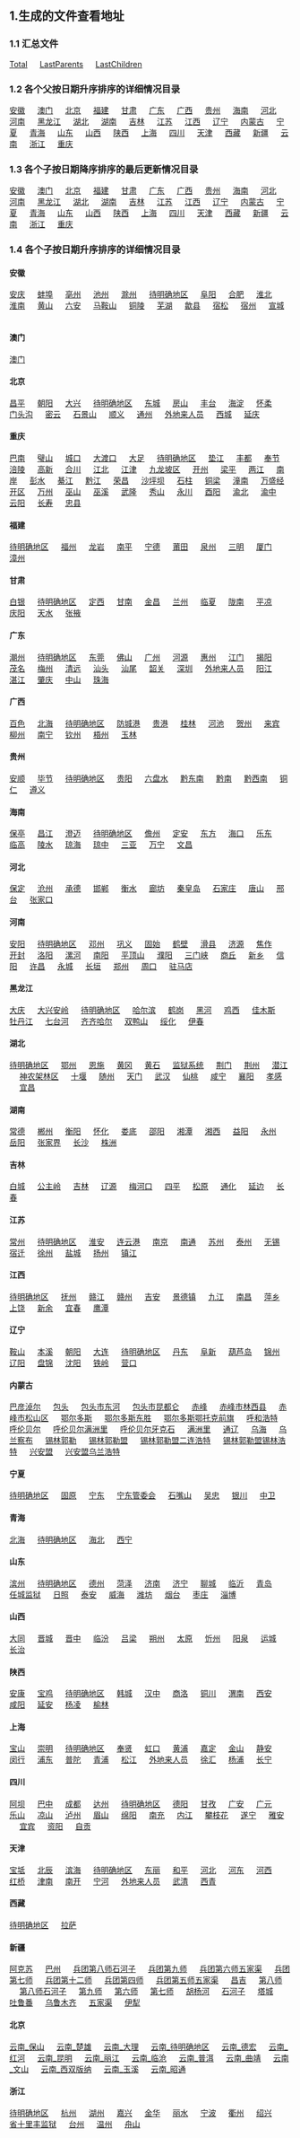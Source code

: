 
## 1.生成的文件查看地址

### 1.1 汇总文件


[Total](data/Total.json) &emsp;
[LastParents](data/LastParents.json) &emsp;
[LastChildren](data/LastChildren.json) &emsp;


### 1.2 各个父按日期升序排序的详细情况目录


[安徽](data/ParentDetail/安徽.json) &emsp;
[澳门](data/ParentDetail/澳门.json) &emsp;
[北京](data/ParentDetail/北京.json) &emsp;
[福建](data/ParentDetail/福建.json) &emsp;
[甘肃](data/ParentDetail/甘肃.json) &emsp;
[广东](data/ParentDetail/广东.json) &emsp;
[广西](data/ParentDetail/广西.json) &emsp;
[贵州](data/ParentDetail/贵州.json) &emsp;
[海南](data/ParentDetail/海南.json) &emsp;
[河北](data/ParentDetail/河北.json) &emsp;
[河南](data/ParentDetail/河南.json) &emsp;
[黑龙江](data/ParentDetail/黑龙江.json) &emsp;
[湖北](data/ParentDetail/湖北.json) &emsp;
[湖南](data/ParentDetail/湖南.json) &emsp;
[吉林](data/ParentDetail/吉林.json) &emsp;
[江苏](data/ParentDetail/江苏.json) &emsp;
[江西](data/ParentDetail/江西.json) &emsp;
[辽宁](data/ParentDetail/辽宁.json) &emsp;
[内蒙古](data/ParentDetail/内蒙古.json) &emsp;
[宁夏](data/ParentDetail/宁夏.json) &emsp;
[青海](data/ParentDetail/青海.json) &emsp;
[山东](data/ParentDetail/山东.json) &emsp;
[山西](data/ParentDetail/山西.json) &emsp;
[陕西](data/ParentDetail/陕西.json) &emsp;
[上海](data/ParentDetail/上海.json) &emsp;
[四川](data/ParentDetail/四川.json) &emsp;
[天津](data/ParentDetail/天津.json) &emsp;
[西藏](data/ParentDetail/西藏.json) &emsp;
[新疆](data/ParentDetail/新疆.json) &emsp;
[云南](data/ParentDetail/云南.json) &emsp;
[浙江](data/ParentDetail/浙江.json) &emsp;
[重庆](data/ParentDetail/重庆.json) &emsp;

### 1.3 各个子按日期降序排序的最后更新情况目录


[安徽](data/ParentLastChildren/安徽.json) &emsp;
[澳门](data/ParentLastChildren/澳门.json) &emsp;
[北京](data/ParentLastChildren/北京.json) &emsp;
[福建](data/ParentLastChildren/福建.json) &emsp;
[甘肃](data/ParentLastChildren/甘肃.json) &emsp;
[广东](data/ParentLastChildren/广东.json) &emsp;
[广西](data/ParentLastChildren/广西.json) &emsp;
[贵州](data/ParentLastChildren/贵州.json) &emsp;
[海南](data/ParentLastChildren/海南.json) &emsp;
[河北](data/ParentLastChildren/河北.json) &emsp;
[河南](data/ParentLastChildren/河南.json) &emsp;
[黑龙江](data/ParentLastChildren/黑龙江.json) &emsp;
[湖北](data/ParentLastChildren/湖北.json) &emsp;
[湖南](data/ParentLastChildren/湖南.json) &emsp;
[吉林](data/ParentLastChildren/吉林.json) &emsp;
[江苏](data/ParentLastChildren/江苏.json) &emsp;
[江西](data/ParentLastChildren/江西.json) &emsp;
[辽宁](data/ParentLastChildren/辽宁.json) &emsp;
[内蒙古](data/ParentLastChildren/内蒙古.json) &emsp;
[宁夏](data/ParentLastChildren/宁夏.json) &emsp;
[青海](data/ParentLastChildren/青海.json) &emsp;
[山东](data/ParentLastChildren/山东.json) &emsp;
[山西](data/ParentLastChildren/山西.json) &emsp;
[陕西](data/ParentLastChildren/陕西.json) &emsp;
[上海](data/ParentLastChildren/上海.json) &emsp;
[四川](data/ParentLastChildren/四川.json) &emsp;
[天津](data/ParentLastChildren/天津.json) &emsp;
[西藏](data/ParentLastChildren/西藏.json) &emsp;
[新疆](data/ParentLastChildren/新疆.json) &emsp;
[云南](data/ParentLastChildren/云南.json) &emsp;
[浙江](data/ParentLastChildren/浙江.json) &emsp;
[重庆](data/ParentLastChildren/重庆.json) &emsp;

### 1.4 各个子按日期升序排序的详细情况目录

#### 安徽

[安庆](data/ChildDetail/安徽/安庆.json) &emsp;
[蚌埠](data/ChildDetail/安徽/蚌埠.json) &emsp;
[亳州](data/ChildDetail/安徽/亳州.json) &emsp;
[池州](data/ChildDetail/安徽/池州.json) &emsp;
[滁州](data/ChildDetail/安徽/滁州.json) &emsp;
[待明确地区](data/ChildDetail/安徽/待明确地区.json) &emsp;
[阜阳](data/ChildDetail/安徽/阜阳.json) &emsp;
[合肥](data/ChildDetail/安徽/合肥.json) &emsp;
[淮北](data/ChildDetail/安徽/淮北.json) &emsp;
[淮南](data/ChildDetail/安徽/淮南.json) &emsp;
[黄山](data/ChildDetail/安徽/黄山.json) &emsp;
[六安](data/ChildDetail/安徽/六安.json) &emsp;
[马鞍山](data/ChildDetail/安徽/马鞍山.json) &emsp;
[铜陵](data/ChildDetail/安徽/铜陵.json) &emsp;
[芜湖](data/ChildDetail/安徽/芜湖.json) &emsp;
[歙县](data/ChildDetail/安徽/歙县.json) &emsp;
[宿松](data/ChildDetail/安徽/宿松.json) &emsp;
[宿州](data/ChildDetail/安徽/宿州.json) &emsp;
[宣城](data/ChildDetail/安徽/宣城.json) &emsp;

#### 澳门

[澳门](data/ChildDetail/澳门/澳门.json) &emsp;

#### 北京

[昌平](data/ChildDetail/北京/昌平.json) &emsp;
[朝阳](data/ChildDetail/北京/朝阳.json) &emsp;
[大兴](data/ChildDetail/北京/大兴.json) &emsp;
[待明确地区](data/ChildDetail/北京/待明确地区.json) &emsp;
[东城](data/ChildDetail/北京/东城.json) &emsp;
[房山](data/ChildDetail/北京/房山.json) &emsp;
[丰台](data/ChildDetail/北京/丰台.json) &emsp;
[海淀](data/ChildDetail/北京/海淀.json) &emsp;
[怀柔](data/ChildDetail/北京/怀柔.json) &emsp;
[门头沟](data/ChildDetail/北京/门头沟.json) &emsp;
[密云](data/ChildDetail/北京/密云.json) &emsp;
[石景山](data/ChildDetail/北京/石景山.json) &emsp;
[顺义](data/ChildDetail/北京/顺义.json) &emsp;
[通州](data/ChildDetail/北京/通州.json) &emsp;
[外地来人员](data/ChildDetail/北京/外地来人员.json) &emsp;
[西城](data/ChildDetail/北京/西城.json) &emsp;
[延庆](data/ChildDetail/北京/延庆.json) &emsp;


#### 重庆

[巴南](data/ChildDetail/重庆/巴南.json) &emsp;
[璧山](data/ChildDetail/重庆/璧山.json) &emsp;
[城口](data/ChildDetail/重庆/城口.json) &emsp;
[大渡口](data/ChildDetail/重庆/大渡口.json) &emsp;
[大足](data/ChildDetail/重庆/大足.json) &emsp;
[待明确地区](data/ChildDetail/重庆/待明确地区.json) &emsp;
[垫江](data/ChildDetail/重庆/垫江.json) &emsp;
[丰都](data/ChildDetail/重庆/丰都.json) &emsp;
[奉节](data/ChildDetail/重庆/奉节.json) &emsp;
[涪陵](data/ChildDetail/重庆/涪陵.json) &emsp;
[高新](data/ChildDetail/重庆/高新.json) &emsp;
[合川](data/ChildDetail/重庆/合川.json) &emsp;
[江北](data/ChildDetail/重庆/江北.json) &emsp;
[江津](data/ChildDetail/重庆/江津.json) &emsp;
[九龙坡区](data/ChildDetail/重庆/九龙坡区.json) &emsp;
[开州](data/ChildDetail/重庆/开州.json) &emsp;
[梁平](data/ChildDetail/重庆/梁平.json) &emsp;
[两江](data/ChildDetail/重庆/两江.json) &emsp;
[南岸](data/ChildDetail/重庆/南岸.json) &emsp;
[彭水](data/ChildDetail/重庆/彭水.json) &emsp;
[綦江](data/ChildDetail/重庆/綦江.json) &emsp;
[黔江](data/ChildDetail/重庆/黔江.json) &emsp;
[荣昌](data/ChildDetail/重庆/荣昌.json) &emsp;
[沙坪坝](data/ChildDetail/重庆/沙坪坝.json) &emsp;
[石柱](data/ChildDetail/重庆/石柱.json) &emsp;
[铜梁](data/ChildDetail/重庆/铜梁.json) &emsp;
[潼南](data/ChildDetail/重庆/潼南.json) &emsp;
[万盛经开区](data/ChildDetail/重庆/万盛经开区.json) &emsp;
[万州](data/ChildDetail/重庆/万州.json) &emsp;
[巫山](data/ChildDetail/重庆/巫山.json) &emsp;
[巫溪](data/ChildDetail/重庆/巫溪.json) &emsp;
[武隆](data/ChildDetail/重庆/武隆.json) &emsp;
[秀山](data/ChildDetail/重庆/秀山.json) &emsp;
[永川](data/ChildDetail/重庆/永川.json) &emsp;
[酉阳](data/ChildDetail/重庆/酉阳.json) &emsp;
[渝北](data/ChildDetail/重庆/渝北.json) &emsp;
[渝中](data/ChildDetail/重庆/渝中.json) &emsp;
[云阳](data/ChildDetail/重庆/云阳.json) &emsp;
[长寿](data/ChildDetail/重庆/长寿.json) &emsp;
[忠县](data/ChildDetail/重庆/忠县.json) &emsp;


#### 福建

[待明确地区](data/ChildDetail/福建/待明确地区.json) &emsp;
[福州](data/ChildDetail/福建/福州.json) &emsp;
[龙岩](data/ChildDetail/福建/龙岩.json) &emsp;
[南平](data/ChildDetail/福建/南平.json) &emsp;
[宁德](data/ChildDetail/福建/宁德.json) &emsp;
[莆田](data/ChildDetail/福建/莆田.json) &emsp;
[泉州](data/ChildDetail/福建/泉州.json) &emsp;
[三明](data/ChildDetail/福建/三明.json) &emsp;
[厦门](data/ChildDetail/福建/厦门.json) &emsp;
[漳州](data/ChildDetail/福建/漳州.json) &emsp;


#### 甘肃

[白银](data/ChildDetail/甘肃/白银.json) &emsp;
[待明确地区](data/ChildDetail/甘肃/待明确地区.json) &emsp;
[定西](data/ChildDetail/甘肃/定西.json) &emsp;
[甘南](data/ChildDetail/甘肃/甘南.json) &emsp;
[金昌](data/ChildDetail/甘肃/金昌.json) &emsp;
[兰州](data/ChildDetail/甘肃/兰州.json) &emsp;
[临夏](data/ChildDetail/甘肃/临夏.json) &emsp;
[陇南](data/ChildDetail/甘肃/陇南.json) &emsp;
[平凉](data/ChildDetail/甘肃/平凉.json) &emsp;
[庆阳](data/ChildDetail/甘肃/庆阳.json) &emsp;
[天水](data/ChildDetail/甘肃/天水.json) &emsp;
[张掖](data/ChildDetail/甘肃/张掖.json) &emsp;

#### 广东

[潮州](data/ChildDetail/广东/潮州.json) &emsp;
[待明确地区](data/ChildDetail/广东/待明确地区.json) &emsp;
[东莞](data/ChildDetail/广东/东莞.json) &emsp;
[佛山](data/ChildDetail/广东/佛山.json) &emsp;
[广州](data/ChildDetail/广东/广州.json) &emsp;
[河源](data/ChildDetail/广东/河源.json) &emsp;
[惠州](data/ChildDetail/广东/惠州.json) &emsp;
[江门](data/ChildDetail/广东/江门.json) &emsp;
[揭阳](data/ChildDetail/广东/揭阳.json) &emsp;
[茂名](data/ChildDetail/广东/茂名.json) &emsp;
[梅州](data/ChildDetail/广东/梅州.json) &emsp;
[清远](data/ChildDetail/广东/清远.json) &emsp;
[汕头](data/ChildDetail/广东/汕头.json) &emsp;
[汕尾](data/ChildDetail/广东/汕尾.json) &emsp;
[韶关](data/ChildDetail/广东/韶关.json) &emsp;
[深圳](data/ChildDetail/广东/深圳.json) &emsp;
[外地来人员](data/ChildDetail/广东/外地来人员.json) &emsp;
[阳江](data/ChildDetail/广东/阳江.json) &emsp;
[湛江](data/ChildDetail/广东/湛江.json) &emsp;
[肇庆](data/ChildDetail/广东/肇庆.json) &emsp;
[中山](data/ChildDetail/广东/中山.json) &emsp;
[珠海](data/ChildDetail/广东/珠海.json) &emsp;

#### 广西

[百色](data/ChildDetail/广西/百色.json) &emsp;
[北海](data/ChildDetail/广西/北海.json) &emsp;
[待明确地区](data/ChildDetail/广西/待明确地区.json) &emsp;
[防城港](data/ChildDetail/广西/防城港.json) &emsp;
[贵港](data/ChildDetail/广西/贵港.json) &emsp;
[桂林](data/ChildDetail/广西/桂林.json) &emsp;
[河池](data/ChildDetail/广西/河池.json) &emsp;
[贺州](data/ChildDetail/广西/贺州.json) &emsp;
[来宾](data/ChildDetail/广西/来宾.json) &emsp;
[柳州](data/ChildDetail/广西/柳州.json) &emsp;
[南宁](data/ChildDetail/广西/南宁.json) &emsp;
[钦州](data/ChildDetail/广西/钦州.json) &emsp;
[梧州](data/ChildDetail/广西/梧州.json) &emsp;
[玉林](data/ChildDetail/广西/玉林.json) &emsp;

#### 贵州

[安顺](data/ChildDetail/贵州/安顺.json) &emsp;
[毕节](data/ChildDetail/贵州/毕节.json) &emsp;
[待明确地区](data/ChildDetail/贵州/待明确地区.json) &emsp;
[贵阳](data/ChildDetail/贵州/贵阳.json) &emsp;
[六盘水](data/ChildDetail/贵州/六盘水.json) &emsp;
[黔东南](data/ChildDetail/贵州/黔东南.json) &emsp;
[黔南](data/ChildDetail/贵州/黔南.json) &emsp;
[黔西南](data/ChildDetail/贵州/黔西南.json) &emsp;
[铜仁](data/ChildDetail/贵州/铜仁.json) &emsp;
[遵义](data/ChildDetail/贵州/遵义.json) &emsp;

#### 海南

[保亭](data/ChildDetail/海南/保亭.json) &emsp;
[昌江](data/ChildDetail/海南/昌江.json) &emsp;
[澄迈](data/ChildDetail/海南/澄迈.json) &emsp;
[待明确地区](data/ChildDetail/海南/待明确地区.json) &emsp;
[儋州](data/ChildDetail/海南/儋州.json) &emsp;
[定安](data/ChildDetail/海南/定安.json) &emsp;
[东方](data/ChildDetail/海南/东方.json) &emsp;
[海口](data/ChildDetail/海南/海口.json) &emsp;
[乐东](data/ChildDetail/海南/乐东.json) &emsp;
[临高](data/ChildDetail/海南/临高.json) &emsp;
[陵水](data/ChildDetail/海南/陵水.json) &emsp;
[琼海](data/ChildDetail/海南/琼海.json) &emsp;
[琼中](data/ChildDetail/海南/琼中.json) &emsp;
[三亚](data/ChildDetail/海南/三亚.json) &emsp;
[万宁](data/ChildDetail/海南/万宁.json) &emsp;
[文昌](data/ChildDetail/海南/文昌.json) &emsp;

#### 河北

[保定](data/ChildDetail/河北/保定.json) &emsp;
[沧州](data/ChildDetail/河北/沧州.json) &emsp;
[承德](data/ChildDetail/河北/承德.json) &emsp;
[邯郸](data/ChildDetail/河北/邯郸.json) &emsp;
[衡水](data/ChildDetail/河北/衡水.json) &emsp;
[廊坊](data/ChildDetail/河北/廊坊.json) &emsp;
[秦皇岛](data/ChildDetail/河北/秦皇岛.json) &emsp;
[石家庄](data/ChildDetail/河北/石家庄.json) &emsp;
[唐山](data/ChildDetail/河北/唐山.json) &emsp;
[邢台](data/ChildDetail/河北/邢台.json) &emsp;
[张家口](data/ChildDetail/河北/张家口.json) &emsp;

#### 河南

[安阳](data/ChildDetail/河南/安阳.json) &emsp;
[待明确地区](data/ChildDetail/河南/待明确地区.json) &emsp;
[邓州](data/ChildDetail/河南/邓州.json) &emsp;
[巩义](data/ChildDetail/河南/巩义.json) &emsp;
[固始](data/ChildDetail/河南/固始.json) &emsp;
[鹤壁](data/ChildDetail/河南/鹤壁.json) &emsp;
[滑县](data/ChildDetail/河南/滑县.json) &emsp;
[济源](data/ChildDetail/河南/济源.json) &emsp;
[焦作](data/ChildDetail/河南/焦作.json) &emsp;
[开封](data/ChildDetail/河南/开封.json) &emsp;
[洛阳](data/ChildDetail/河南/洛阳.json) &emsp;
[漯河](data/ChildDetail/河南/漯河.json) &emsp;
[南阳](data/ChildDetail/河南/南阳.json) &emsp;
[平顶山](data/ChildDetail/河南/平顶山.json) &emsp;
[濮阳](data/ChildDetail/河南/濮阳.json) &emsp;
[三门峡](data/ChildDetail/河南/三门峡.json) &emsp;
[商丘](data/ChildDetail/河南/商丘.json) &emsp;
[新乡](data/ChildDetail/河南/新乡.json) &emsp;
[信阳](data/ChildDetail/河南/信阳.json) &emsp;
[许昌](data/ChildDetail/河南/许昌.json) &emsp;
[永城](data/ChildDetail/河南/永城.json) &emsp;
[长垣](data/ChildDetail/河南/长垣.json) &emsp;
[郑州](data/ChildDetail/河南/郑州.json) &emsp;
[周口](data/ChildDetail/河南/周口.json) &emsp;
[驻马店](data/ChildDetail/河南/驻马店.json) &emsp;

#### 黑龙江

[大庆](data/ChildDetail/黑龙江/大庆.json) &emsp;
[大兴安岭](data/ChildDetail/黑龙江/大兴安岭.json) &emsp;
[待明确地区](data/ChildDetail/黑龙江/待明确地区.json) &emsp;
[哈尔滨](data/ChildDetail/黑龙江/哈尔滨.json) &emsp;
[鹤岗](data/ChildDetail/黑龙江/鹤岗.json) &emsp;
[黑河](data/ChildDetail/黑龙江/黑河.json) &emsp;
[鸡西](data/ChildDetail/黑龙江/鸡西.json) &emsp;
[佳木斯](data/ChildDetail/黑龙江/佳木斯.json) &emsp;
[牡丹江](data/ChildDetail/黑龙江/牡丹江.json) &emsp;
[七台河](data/ChildDetail/黑龙江/七台河.json) &emsp;
[齐齐哈尔](data/ChildDetail/黑龙江/齐齐哈尔.json) &emsp;
[双鸭山](data/ChildDetail/黑龙江/双鸭山.json) &emsp;
[绥化](data/ChildDetail/黑龙江/绥化.json) &emsp;
[伊春](data/ChildDetail/黑龙江/伊春.json) &emsp;

#### 湖北

[待明确地区](data/ChildDetail/湖北/待明确地区.json) &emsp;
[鄂州](data/ChildDetail/湖北/鄂州.json) &emsp;
[恩施](data/ChildDetail/湖北/恩施.json) &emsp;
[黄冈](data/ChildDetail/湖北/黄冈.json) &emsp;
[黄石](data/ChildDetail/湖北/黄石.json) &emsp;
[监狱系统](data/ChildDetail/湖北/监狱系统.json) &emsp;
[荆门](data/ChildDetail/湖北/荆门.json) &emsp;
[荆州](data/ChildDetail/湖北/荆州.json) &emsp;
[潜江](data/ChildDetail/湖北/潜江.json) &emsp;
[神农架林区](data/ChildDetail/湖北/神农架林区.json) &emsp;
[十堰](data/ChildDetail/湖北/十堰.json) &emsp;
[随州](data/ChildDetail/湖北/随州.json) &emsp;
[天门](data/ChildDetail/湖北/天门.json) &emsp;
[武汉](data/ChildDetail/湖北/武汉.json) &emsp;
[仙桃](data/ChildDetail/湖北/仙桃.json) &emsp;
[咸宁](data/ChildDetail/湖北/咸宁.json) &emsp;
[襄阳](data/ChildDetail/湖北/襄阳.json) &emsp;
[孝感](data/ChildDetail/湖北/孝感.json) &emsp;
[宜昌](data/ChildDetail/湖北/宜昌.json) &emsp;

#### 湖南

[常德](data/ChildDetail/湖南/常德.json) &emsp;
[郴州](data/ChildDetail/湖南/郴州.json) &emsp;
[衡阳](data/ChildDetail/湖南/衡阳.json) &emsp;
[怀化](data/ChildDetail/湖南/怀化.json) &emsp;
[娄底](data/ChildDetail/湖南/娄底.json) &emsp;
[邵阳](data/ChildDetail/湖南/邵阳.json) &emsp;
[湘潭](data/ChildDetail/湖南/湘潭.json) &emsp;
[湘西](data/ChildDetail/湖南/湘西.json) &emsp;
[益阳](data/ChildDetail/湖南/益阳.json) &emsp;
[永州](data/ChildDetail/湖南/永州.json) &emsp;
[岳阳](data/ChildDetail/湖南/岳阳.json) &emsp;
[张家界](data/ChildDetail/湖南/张家界.json) &emsp;
[长沙](data/ChildDetail/湖南/长沙.json) &emsp;
[株洲](data/ChildDetail/湖南/株洲.json) &emsp;

#### 吉林

[白城](data/ChildDetail/吉林/白城.json) &emsp;
[公主岭](data/ChildDetail/吉林/公主岭.json) &emsp;
[吉林](data/ChildDetail/吉林/吉林.json) &emsp;
[辽源](data/ChildDetail/吉林/辽源.json) &emsp;
[梅河口](data/ChildDetail/吉林/梅河口.json) &emsp;
[四平](data/ChildDetail/吉林/四平.json) &emsp;
[松原](data/ChildDetail/吉林/松原.json) &emsp;
[通化](data/ChildDetail/吉林/通化.json) &emsp;
[延边](data/ChildDetail/吉林/延边.json) &emsp;
[长春](data/ChildDetail/吉林/长春.json) &emsp;


#### 江苏

[常州](data/ChildDetail/江苏/常州.json) &emsp;
[待明确地区](data/ChildDetail/江苏/待明确地区.json) &emsp;
[淮安](data/ChildDetail/江苏/淮安.json) &emsp;
[连云港](data/ChildDetail/江苏/连云港.json) &emsp;
[南京](data/ChildDetail/江苏/南京.json) &emsp;
[南通](data/ChildDetail/江苏/南通.json) &emsp;
[苏州](data/ChildDetail/江苏/苏州.json) &emsp;
[泰州](data/ChildDetail/江苏/泰州.json) &emsp;
[无锡](data/ChildDetail/江苏/无锡.json) &emsp;
[宿迁](data/ChildDetail/江苏/宿迁.json) &emsp;
[徐州](data/ChildDetail/江苏/徐州.json) &emsp;
[盐城](data/ChildDetail/江苏/盐城.json) &emsp;
[扬州](data/ChildDetail/江苏/扬州.json) &emsp;
[镇江](data/ChildDetail/江苏/镇江.json) &emsp;

#### 江西

[待明确地区](data/ChildDetail/江西/待明确地区.json) &emsp;
[抚州](data/ChildDetail/江西/抚州.json) &emsp;
[赣江](data/ChildDetail/江西/赣江.json) &emsp;
[赣州](data/ChildDetail/江西/赣州.json) &emsp;
[吉安](data/ChildDetail/江西/吉安.json) &emsp;
[景德镇](data/ChildDetail/江西/景德镇.json) &emsp;
[九江](data/ChildDetail/江西/九江.json) &emsp;
[南昌](data/ChildDetail/江西/南昌.json) &emsp;
[萍乡](data/ChildDetail/江西/萍乡.json) &emsp;
[上饶](data/ChildDetail/江西/上饶.json) &emsp;
[新余](data/ChildDetail/江西/新余.json) &emsp;
[宜春](data/ChildDetail/江西/宜春.json) &emsp;
[鹰潭](data/ChildDetail/江西/鹰潭.json) &emsp;

#### 辽宁

[鞍山](data/ChildDetail/辽宁/鞍山.json) &emsp;
[本溪](data/ChildDetail/辽宁/本溪.json) &emsp;
[朝阳](data/ChildDetail/辽宁/朝阳.json) &emsp;
[大连](data/ChildDetail/辽宁/大连.json) &emsp;
[待明确地区](data/ChildDetail/辽宁/待明确地区.json) &emsp;
[丹东](data/ChildDetail/辽宁/丹东.json) &emsp;
[阜新](data/ChildDetail/辽宁/阜新.json) &emsp;
[葫芦岛](data/ChildDetail/辽宁/葫芦岛.json) &emsp;
[锦州](data/ChildDetail/辽宁/锦州.json) &emsp;
[辽阳](data/ChildDetail/辽宁/辽阳.json) &emsp;
[盘锦](data/ChildDetail/辽宁/盘锦.json) &emsp;
[沈阳](data/ChildDetail/辽宁/沈阳.json) &emsp;
[铁岭](data/ChildDetail/辽宁/铁岭.json) &emsp;
[营口](data/ChildDetail/辽宁/营口.json) &emsp;

#### 内蒙古

[巴彦淖尔](data/ChildDetail/内蒙古/巴彦淖尔.json) &emsp;
[包头](data/ChildDetail/内蒙古/包头.json) &emsp;
[包头市东河](data/ChildDetail/内蒙古/包头市东河.json) &emsp;
[包头市昆都仑](data/ChildDetail/内蒙古/包头市昆都仑.json) &emsp;
[赤峰](data/ChildDetail/内蒙古/赤峰.json) &emsp;
[赤峰市林西县](data/ChildDetail/内蒙古/赤峰市林西县.json) &emsp;
[赤峰市松山区](data/ChildDetail/内蒙古/赤峰市松山区.json) &emsp;
[鄂尔多斯](data/ChildDetail/内蒙古/鄂尔多斯.json) &emsp;
[鄂尔多斯东胜](data/ChildDetail/内蒙古/鄂尔多斯东胜.json) &emsp;
[鄂尔多斯鄂托克前旗](data/ChildDetail/内蒙古/鄂尔多斯鄂托克前旗.json) &emsp;
[呼和浩特](data/ChildDetail/内蒙古/呼和浩特.json) &emsp;
[呼伦贝尔](data/ChildDetail/内蒙古/呼伦贝尔.json) &emsp;
[呼伦贝尔满洲里](data/ChildDetail/内蒙古/呼伦贝尔满洲里.json) &emsp;
[呼伦贝尔牙克石](data/ChildDetail/内蒙古/呼伦贝尔牙克石.json) &emsp;
[满洲里](data/ChildDetail/内蒙古/满洲里.json) &emsp;
[通辽](data/ChildDetail/内蒙古/通辽.json) &emsp;
[乌海](data/ChildDetail/内蒙古/乌海.json) &emsp;
[乌兰察布](data/ChildDetail/内蒙古/乌兰察布.json) &emsp;
[锡林郭勒](data/ChildDetail/内蒙古/锡林郭勒.json) &emsp;
[锡林郭勒盟](data/ChildDetail/内蒙古/锡林郭勒盟.json) &emsp;
[锡林郭勒盟二连浩特](data/ChildDetail/内蒙古/锡林郭勒盟二连浩特.json) &emsp;
[锡林郭勒盟锡林浩特](data/ChildDetail/内蒙古/锡林郭勒盟锡林浩特.json) &emsp;
[兴安盟](data/ChildDetail/内蒙古/兴安盟.json) &emsp;
[兴安盟乌兰浩特](data/ChildDetail/内蒙古/兴安盟乌兰浩特.json) &emsp;

#### 宁夏

[待明确地区](data/ChildDetail/宁夏/待明确地区.json) &emsp;
[固原](data/ChildDetail/宁夏/固原.json) &emsp;
[宁东](data/ChildDetail/宁夏/宁东.json) &emsp;
[宁东管委会](data/ChildDetail/宁夏/宁东管委会.json) &emsp;
[石嘴山](data/ChildDetail/宁夏/石嘴山.json) &emsp;
[吴忠](data/ChildDetail/宁夏/吴忠.json) &emsp;
[银川](data/ChildDetail/宁夏/银川.json) &emsp;
[中卫](data/ChildDetail/宁夏/中卫.json) &emsp;

#### 青海

[北海](data/ChildDetail/青海/北海.json) &emsp;
[待明确地区](data/ChildDetail/青海/待明确地区.json) &emsp;
[海北](data/ChildDetail/青海/海北.json) &emsp;
[西宁](data/ChildDetail/青海/西宁.json) &emsp;

#### 山东

[滨州](data/ChildDetail/山东/滨州.json) &emsp;
[待明确地区](data/ChildDetail/山东/待明确地区.json) &emsp;
[德州](data/ChildDetail/山东/德州.json) &emsp;
[菏泽](data/ChildDetail/山东/菏泽.json) &emsp;
[济南](data/ChildDetail/山东/济南.json) &emsp;
[济宁](data/ChildDetail/山东/济宁.json) &emsp;
[聊城](data/ChildDetail/山东/聊城.json) &emsp;
[临沂](data/ChildDetail/山东/临沂.json) &emsp;
[青岛](data/ChildDetail/山东/青岛.json) &emsp;
[任城监狱](data/ChildDetail/山东/任城监狱.json) &emsp;
[日照](data/ChildDetail/山东/日照.json) &emsp;
[泰安](data/ChildDetail/山东/泰安.json) &emsp;
[威海](data/ChildDetail/山东/威海.json) &emsp;
[潍坊](data/ChildDetail/山东/潍坊.json) &emsp;
[烟台](data/ChildDetail/山东/烟台.json) &emsp;
[枣庄](data/ChildDetail/山东/枣庄.json) &emsp;
[淄博](data/ChildDetail/山东/淄博.json) &emsp;

#### 山西

[大同](data/ChildDetail/山西/大同.json) &emsp;
[晋城](data/ChildDetail/山西/晋城.json) &emsp;
[晋中](data/ChildDetail/山西/晋中.json) &emsp;
[临汾](data/ChildDetail/山西/临汾.json) &emsp;
[吕梁](data/ChildDetail/山西/吕梁.json) &emsp;
[朔州](data/ChildDetail/山西/朔州.json) &emsp;
[太原](data/ChildDetail/山西/太原.json) &emsp;
[忻州](data/ChildDetail/山西/忻州.json) &emsp;
[阳泉](data/ChildDetail/山西/阳泉.json) &emsp;
[运城](data/ChildDetail/山西/运城.json) &emsp;
[长治](data/ChildDetail/山西/长治.json) &emsp;

#### 陕西

[安康](data/ChildDetail/陕西/安康.json) &emsp;
[宝鸡](data/ChildDetail/陕西/宝鸡.json) &emsp;
[待明确地区](data/ChildDetail/陕西/待明确地区.json) &emsp;
[韩城](data/ChildDetail/陕西/韩城.json) &emsp;
[汉中](data/ChildDetail/陕西/汉中.json) &emsp;
[商洛](data/ChildDetail/陕西/商洛.json) &emsp;
[铜川](data/ChildDetail/陕西/铜川.json) &emsp;
[渭南](data/ChildDetail/陕西/渭南.json) &emsp;
[西安](data/ChildDetail/陕西/西安.json) &emsp;
[咸阳](data/ChildDetail/陕西/咸阳.json) &emsp;
[延安](data/ChildDetail/陕西/延安.json) &emsp;
[杨凌](data/ChildDetail/陕西/杨凌.json) &emsp;
[榆林](data/ChildDetail/陕西/榆林.json) &emsp;

#### 上海

[宝山](data/ChildDetail/上海/宝山.json) &emsp;
[崇明](data/ChildDetail/上海/崇明.json) &emsp;
[待明确地区](data/ChildDetail/上海/待明确地区.json) &emsp;
[奉贤](data/ChildDetail/上海/奉贤.json) &emsp;
[虹口](data/ChildDetail/上海/虹口.json) &emsp;
[黄浦](data/ChildDetail/上海/黄浦.json) &emsp;
[嘉定](data/ChildDetail/上海/嘉定.json) &emsp;
[金山](data/ChildDetail/上海/金山.json) &emsp;
[静安](data/ChildDetail/上海/静安.json) &emsp;
[闵行](data/ChildDetail/上海/闵行.json) &emsp;
[浦东](data/ChildDetail/上海/浦东.json) &emsp;
[普陀](data/ChildDetail/上海/普陀.json) &emsp;
[青浦](data/ChildDetail/上海/青浦.json) &emsp;
[松江](data/ChildDetail/上海/松江.json) &emsp;
[外地来人员](data/ChildDetail/上海/外地来人员.json) &emsp;
[徐汇](data/ChildDetail/上海/徐汇.json) &emsp;
[杨浦](data/ChildDetail/上海/杨浦.json) &emsp;
[长宁](data/ChildDetail/上海/长宁.json) &emsp;

#### 四川

[阿坝](data/ChildDetail/四川/阿坝.json) &emsp;
[巴中](data/ChildDetail/四川/巴中.json) &emsp;
[成都](data/ChildDetail/四川/成都.json) &emsp;
[达州](data/ChildDetail/四川/达州.json) &emsp;
[待明确地区](data/ChildDetail/四川/待明确地区.json) &emsp;
[德阳](data/ChildDetail/四川/德阳.json) &emsp;
[甘孜](data/ChildDetail/四川/甘孜.json) &emsp;
[广安](data/ChildDetail/四川/广安.json) &emsp;
[广元](data/ChildDetail/四川/广元.json) &emsp;
[乐山](data/ChildDetail/四川/乐山.json) &emsp;
[凉山](data/ChildDetail/四川/凉山.json) &emsp;
[泸州](data/ChildDetail/四川/泸州.json) &emsp;
[眉山](data/ChildDetail/四川/眉山.json) &emsp;
[绵阳](data/ChildDetail/四川/绵阳.json) &emsp;
[南充](data/ChildDetail/四川/南充.json) &emsp;
[内江](data/ChildDetail/四川/内江.json) &emsp;
[攀枝花](data/ChildDetail/四川/攀枝花.json) &emsp;
[遂宁](data/ChildDetail/四川/遂宁.json) &emsp;
[雅安](data/ChildDetail/四川/雅安.json) &emsp;
[宜宾](data/ChildDetail/四川/宜宾.json) &emsp;
[资阳](data/ChildDetail/四川/资阳.json) &emsp;
[自贡](data/ChildDetail/四川/自贡.json) &emsp;

#### 天津

[宝坻](data/ChildDetail/天津/宝坻.json) &emsp;
[北辰](data/ChildDetail/天津/北辰.json) &emsp;
[滨海](data/ChildDetail/天津/滨海.json) &emsp;
[待明确地区](data/ChildDetail/天津/待明确地区.json) &emsp;
[东丽](data/ChildDetail/天津/东丽.json) &emsp;
[和平](data/ChildDetail/天津/和平.json) &emsp;
[河北](data/ChildDetail/天津/河北.json) &emsp;
[河东](data/ChildDetail/天津/河东.json) &emsp;
[河西](data/ChildDetail/天津/河西.json) &emsp;
[红桥](data/ChildDetail/天津/红桥.json) &emsp;
[津南](data/ChildDetail/天津/津南.json) &emsp;
[南开](data/ChildDetail/天津/南开.json) &emsp;
[宁河](data/ChildDetail/天津/宁河.json) &emsp;
[外地来人员](data/ChildDetail/天津/外地来人员.json) &emsp;
[武清](data/ChildDetail/天津/武清.json) &emsp;
[西青](data/ChildDetail/天津/西青.json) &emsp;

#### 西藏

[待明确地区](data/ChildDetail/西藏/待明确地区.json) &emsp;
[拉萨](data/ChildDetail/西藏/拉萨.json) &emsp;

#### 新疆

[阿克苏](data/ChildDetail/新疆/阿克苏.json) &emsp;
[巴州](data/ChildDetail/新疆/巴州.json) &emsp;
[兵团第八师石河子](data/ChildDetail/新疆/兵团第八师石河子.json) &emsp;
[兵团第九师](data/ChildDetail/新疆/兵团第九师.json) &emsp;
[兵团第六师五家渠](data/ChildDetail/新疆/兵团第六师五家渠.json) &emsp;
[兵团第七师](data/ChildDetail/新疆/兵团第七师.json) &emsp;
[兵团第十二师](data/ChildDetail/新疆/兵团第十二师.json) &emsp;
[兵团第四师](data/ChildDetail/新疆/兵团第四师.json) &emsp;
[兵团第五师五家渠](data/ChildDetail/新疆/兵团第五师五家渠.json) &emsp;
[昌吉](data/ChildDetail/新疆/昌吉.json) &emsp;
[第八师](data/ChildDetail/新疆/第八师.json) &emsp;
[第八师石河子](data/ChildDetail/新疆/第八师石河子.json) &emsp;
[第九师](data/ChildDetail/新疆/第九师.json) &emsp;
[第六师](data/ChildDetail/新疆/第六师.json) &emsp;
[第七师](data/ChildDetail/新疆/第七师.json) &emsp;
[胡杨河](data/ChildDetail/新疆/胡杨河.json) &emsp;
[石河子](data/ChildDetail/新疆/石河子.json) &emsp;
[塔城](data/ChildDetail/新疆/塔城.json) &emsp;
[吐鲁番](data/ChildDetail/新疆/吐鲁番.json) &emsp;
[乌鲁木齐](data/ChildDetail/新疆/乌鲁木齐.json) &emsp;
[五家渠](data/ChildDetail/新疆/五家渠.json) &emsp;
[伊犁](data/ChildDetail/新疆/伊犁.json) &emsp;

#### 北京

[云南_保山](data/ChildDetail/云南/保山.json) &emsp;
[云南_楚雄](data/ChildDetail/云南/楚雄.json) &emsp;
[云南_大理](data/ChildDetail/云南/大理.json) &emsp;
[云南_待明确地区](data/ChildDetail/云南/待明确地区.json) &emsp;
[云南_德宏](data/ChildDetail/云南/德宏.json) &emsp;
[云南_红河](data/ChildDetail/云南/红河.json) &emsp;
[云南_昆明](data/ChildDetail/云南/昆明.json) &emsp;
[云南_丽江](data/ChildDetail/云南/丽江.json) &emsp;
[云南_临沧](data/ChildDetail/云南/临沧.json) &emsp;
[云南_普洱](data/ChildDetail/云南/普洱.json) &emsp;
[云南_曲靖](data/ChildDetail/云南/曲靖.json) &emsp;
[云南_文山](data/ChildDetail/云南/文山.json) &emsp;
[云南_西双版纳](data/ChildDetail/云南/西双版纳.json) &emsp;
[云南_玉溪](data/ChildDetail/云南/玉溪.json) &emsp;
[云南_昭通](data/ChildDetail/云南/昭通.json) &emsp;

#### 浙江

[待明确地区](data/ChildDetail/浙江/待明确地区.json) &emsp;
[杭州](data/ChildDetail/浙江/杭州.json) &emsp;
[湖州](data/ChildDetail/浙江/湖州.json) &emsp;
[嘉兴](data/ChildDetail/浙江/嘉兴.json) &emsp;
[金华](data/ChildDetail/浙江/金华.json) &emsp;
[丽水](data/ChildDetail/浙江/丽水.json) &emsp;
[宁波](data/ChildDetail/浙江/宁波.json) &emsp;
[衢州](data/ChildDetail/浙江/衢州.json) &emsp;
[绍兴](data/ChildDetail/浙江/绍兴.json) &emsp;
[省十里丰监狱](data/ChildDetail/浙江/省十里丰监狱.json) &emsp;
[台州](data/ChildDetail/浙江/台州.json) &emsp;
[温州](data/ChildDetail/浙江/温州.json) &emsp;
[舟山](data/ChildDetail/浙江/舟山.json) &emsp;
